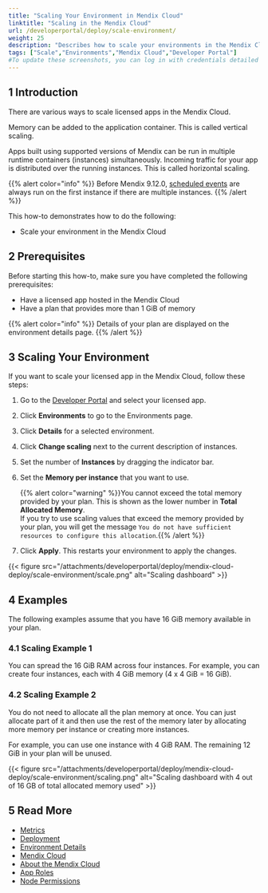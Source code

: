 ```yaml
---
title: "Scaling Your Environment in Mendix Cloud"
linktitle: "Scaling in the Mendix Cloud"
url: /developerportal/deploy/scale-environment/
weight: 25
description: "Describes how to scale your environments in the Mendix Cloud."
tags: ["Scale","Environments","Mendix Cloud","Developer Portal"]
#To update these screenshots, you can log in with credentials detailed in How to Update Screenshots Using Team Apps.
---
```


## 1 Introduction

There are various ways to scale licensed apps in the Mendix Cloud.

Memory can be added to the application container. This is called vertical scaling.

Apps built using supported versions of Mendix can be run in multiple runtime containers (instances) simultaneously. Incoming traffic for your app is distributed over the running instances. This is called horizontal scaling.

{{% alert color="info" %}}
Before Mendix 9.12.0, [scheduled events](/refguide/scheduled-events/) are always run on the first instance if there are multiple instances.
{{% /alert %}}

This how-to demonstrates how to do the following:

* Scale your environment in the Mendix Cloud

## 2 Prerequisites

Before starting this how-to, make sure you have completed the following prerequisites:

* Have a licensed app hosted in the Mendix Cloud
* Have a plan that provides more than 1 GiB of memory

{{% alert color="info" %}}
Details of your plan are displayed on the environment details page.
{{% /alert %}}

## 3 Scaling Your Environment

If you want to scale your licensed app in the Mendix Cloud, follow these steps:

1. Go to the [Developer Portal](http://sprintr.home.mendix.com) and select your licensed app.

2. Click **Environments** to go to the Environments page.

3. Click **Details** for a selected environment.

4. Click **Change scaling** next to the current description of instances.

5. Set the number of **Instances** by dragging the indicator bar.

6. Set the **Memory per instance** that you want to use.

    {{% alert color="warning" %}}You cannot exceed the total memory provided by your plan. This is shown as the lower number in **Total Allocated Memory**.<br/>If you try to use scaling values that exceed the memory provided by your plan, you will get the message `You do not have sufficient resources to configure this allocation`.{{% /alert %}}    

7. Click **Apply**. This restarts your environment to apply the changes.

{{< figure src="/attachments/developerportal/deploy/mendix-cloud-deploy/scale-environment/scale.png" alt="Scaling dashboard" >}}

## 4 Examples

The following examples assume that you have 16 GiB memory available in your plan.

### 4.1 Scaling Example 1

You can spread the 16 GiB RAM across four instances. For example, you can create four instances, each with 4 GiB memory (4 x 4 GiB = 16 GiB).

### 4.2 Scaling Example 2

You do not need to allocate all the plan memory at once. You can just allocate part of it and then use the rest of the memory later by allocating more memory per instance or creating more instances.

For example, you can use one instance with 4 GiB RAM. The remaining 12 GiB in your plan will be unused.

{{< figure src="/attachments/developerportal/deploy/mendix-cloud-deploy/scale-environment/scaling.png" alt="Scaling dashboard with 4 out of 16 GB of total allocated memory used" >}}

## 5 Read More

* [Metrics](/developerportal/operate/metrics/)
* [Deployment](/developerportal/deploy/)
* [Environment Details](/developerportal/deploy/environments-details/)
* [Mendix Cloud](/developerportal/deploy/mendix-cloud-deploy/)
* [About the Mendix Cloud](/developerportal/deploy/mxcloudv4/)
* [App Roles](/developerportal/general/app-roles/)
* [Node Permissions](/developerportal/deploy/node-permissions/)
